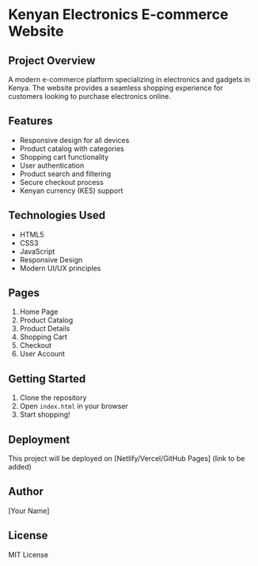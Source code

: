 # Kenyan Electronics E-commerce Website

## Project Overview
A modern e-commerce platform specializing in electronics and gadgets in Kenya. The website provides a seamless shopping experience for customers looking to purchase electronics online.

## Features
- Responsive design for all devices
- Product catalog with categories
- Shopping cart functionality
- User authentication
- Product search and filtering
- Secure checkout process
- Kenyan currency (KES) support

## Technologies Used
- HTML5
- CSS3
- JavaScript
- Responsive Design
- Modern UI/UX principles

## Pages
1. Home Page
2. Product Catalog
3. Product Details
4. Shopping Cart
5. Checkout
6. User Account

## Getting Started
1. Clone the repository
2. Open `index.html` in your browser
3. Start shopping!

## Deployment
This project will be deployed on [Netlify/Vercel/GitHub Pages] (link to be added)

## Author
[Your Name]

## License
MIT License
